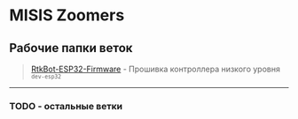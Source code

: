 <div align="centered">
  <h1>MISIS Zoomers</h1>
</div>

## Рабочие папки веток

<blockquote>

[RtkBot-ESP32-Firmware](./RtkBot-ESP32-Firmware) - Прошивка контроллера низкого уровня <sub><code>dev-esp32</code></sub>

</blockquote>

---

### TODO - остальные ветки
